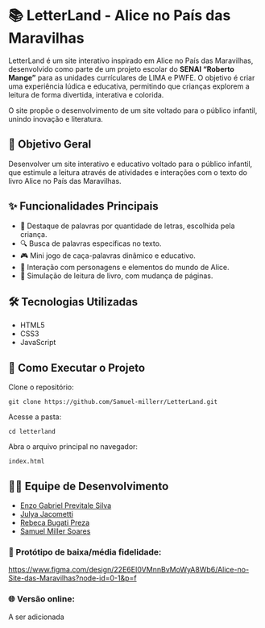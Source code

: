 ﻿# 📚 LetterLand - Alice no País das Maravilhas

LetterLand é um site interativo inspirado em Alice no País das Maravilhas, desenvolvido como parte de um projeto escolar do **SENAI “Roberto Mange”** para as unidades currículares de LIMA e PWFE.
O objetivo é criar uma experiência lúdica e educativa, permitindo que crianças explorem a leitura de forma divertida, interativa e colorida.

O site propõe o desenvolvimento de um site voltado para o público infantil, unindo inovação e literatura.

## 🎯 Objetivo Geral

Desenvolver um site interativo e educativo voltado para o público infantil, que estimule a leitura através de atividades e interações com o texto do livro Alice no País das Maravilhas.

## ✨ Funcionalidades Principais

- 🌈 Destaque de palavras por quantidade de letras, escolhida pela criança.
- 🔍 Busca de palavras específicas no texto.
- 🎮 Mini jogo de caça-palavras dinâmico e educativo.
- 👧 Interação com personagens e elementos do mundo de Alice.
- 📖 Simulação de leitura de livro, com mudança de páginas.

## 🛠️ Tecnologias Utilizadas

- HTML5
- CSS3
- JavaScript

## 🚀 Como Executar o Projeto

Clone o repositório:

```
git clone https://github.com/Samuel-millerr/LetterLand.git
```

Acesse a pasta:
```
cd letterland
```

Abra o arquivo principal no navegador:
```
index.html
```


## 👨‍💻 Equipe de Desenvolvimento

- [Enzo Gabriel Previtale Silva](https://github.com/EnzoPrevitale)
- [Julya Jacometti](https://github.com/juujacometti)
- [Rebeca Bugati Preza](https://github.com/Rebecapreza)
- [Samuel Miller Soares](https://github.com/Samuel-millerr)


### 🔗 Protótipo de baixa/média fidelidade: 
https://www.figma.com/design/22E6EI0VMnnBvMoWyA8Wb6/Alice-no-Site-das-Maravilhas?node-id=0-1&p=f

### 🌐 Versão online: 
A ser adicionada



